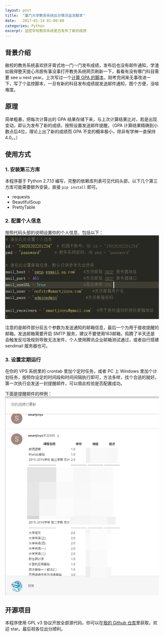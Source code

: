 ```yaml
---
layout: post
title:  "厦门大学教务系统出分情况监测脚本"
date:   2017-01-14 01:00:00
categories: Python
excerpt: 监控学校教务系统是否发布了新的成绩
---
```


## 背景介绍

敝校的教务系统喜欢挤牙膏式地一门一门发布成绩，发布后也没有邮件通知，学渣如我得整天提心吊胆有事没事打开教务系统网页刷新一下，看看有没有哪门科目需要 see u next year。上次写过一个[计算 GPA 的脚本]，刚考完闲来无事改进一下，写了个监控脚本，一旦有新的科目发布成绩就发送邮件通知，图个方便，没啥难度。

[计算 GPA 的脚本]:https://smartjinyu.com/python/2016/09/09/XMU_GPA_Calc.html


## 原理

简单粗暴，把每次计算出的 GPA 结果存储下来，与上次计算结果比对，若是出现变动，即认为发布了新的成绩，按照设置发送邮件提醒。（GPA 计算结果精确到小数点后4位，理论上出了新的成绩而 GPA 不变的概率极小，除非有学神一直保持4.0。。）

## 使用方式

### 1. 安装第三方库

本程序基于 Python 2.7.13 编写，完整的依赖库列表可见代码头部，以下几个第三方库可能需要额外安装，直接 ``pip install`` 即可。

- requests
- BeautifulSoup
- PrettyTable

### 2. 配置个人信息

按照代码头部的说明设置你的个人信息，包括以下：
![Info](\img\2017-01-14\personalinfo.png)

注意的是邮件部分前五个参数为发送通知的邮箱信息，最后一个为用于接收提醒的邮箱。发送邮箱需要开启 SMTP 服务，建议不要使用163邮箱，捣腾了半天还是会触发反垃圾规则导致无法发件，个人使用腾讯企业邮箱测试通过，或者自行搭建 sendmail 服务器也可。

### 3. 设置定期运行

在你的 VPS 系统里的 crontab 里加个定时任务，或者 PC 上 Windows 里加个计划任务，按照你设定的时间段和时间间隔执行即可，方法多样，找个合适的就好。第一次执行会发送一封提醒邮件，可以借此检验是否配置成功。

下面是提醒邮件的样例：
![mail](\img\2017-01-14\mail.png)


## 开源项目

本程序使用 GPL v3 协议开放全部源代码，你可以在[我的 Github 仓库]里获取，欢迎 star。最后祝各位出分顺利。

[我的 Github 仓库]:https://github.com/smartjinyu/XMUGPA